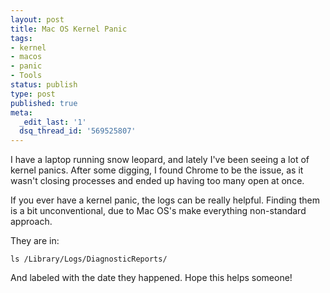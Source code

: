 ```yaml
---
layout: post
title: Mac OS Kernel Panic
tags:
- kernel
- macos
- panic
- Tools
status: publish
type: post
published: true
meta:
  _edit_last: '1'
  dsq_thread_id: '569525807'
---
```

I have a laptop running snow leopard, and lately I've been seeing a lot of kernel panics. After some digging, I found Chrome to be the issue, as it wasn't closing processes and ended up having too many open at once.

If you ever have a kernel panic, the logs can be really helpful. Finding them is a bit unconventional, due to Mac OS's  make everything non-standard  approach.

They are in:

<code>ls /Library/Logs/DiagnosticReports/</code>

And labeled with the date they happened. Hope this helps someone!
